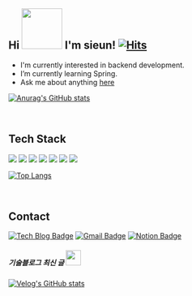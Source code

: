 ## Hi <img src="https://noticon-static.tammolo.com/dgggcrkxq/image/upload/v1586272312/noticon/g2e8rnk6ywfirsfgugvq.gif" width="80"/> I'm sieun!  [![Hits](https://hits.seeyoufarm.com/api/count/incr/badge.svg?url=https%3A%2F%2Fgithub.com%2Fsileeee%2Fhit-counter&count_bg=%23C3C3C3&title_bg=%23555555&icon=&icon_color=%23E7E7E7&title=hits&edge_flat=false)](https://hits.seeyoufarm.com)

- I'm currently interested in backend development. <br/>
- I’m currently learning Spring. <br/>
- Ask me about anything [here](https://github.com/sileeee/sileeee/issues/)
          
[![Anurag's GitHub stats](https://github-readme-stats.vercel.app/api?username=sileeee&show_icons=true&theme=dark )](https://github.com/sileeee/github-readme-stats)


<br/>
         

## Tech Stack
<img src="https://img.shields.io/badge/spring-%236DB33F.svg?style=flat-square&logo=spring&logoColor=white"/> <img src="https://img.shields.io/badge/java-%23ED8B00.svg?style=flat-square&logo=java&logoColor=white"/> <img src="https://img.shields.io/badge/mysql-%2300f.svg?style=flat-square&logo=mysql&logoColor=white"/> <img src="https://img.shields.io/badge/redis-%23DD0031.svg?style=flat-square&logo=redis&logoColor=white"/> <img src="https://img.shields.io/badge/jenkins-%232C5263.svg?style=flat-square&logo=jenkins&logoColor=white"/> <img src="https://img.shields.io/badge/docker-%230db7ed.svg?style=flat-square&logo=docker&logoColor=white"/> <img src="https://img.shields.io/badge/AWS-%23FF9900.svg?style=flat-square&logo=amazon-aws&logoColor=white"/>
          
[![Top Langs](https://github-readme-stats.vercel.app/api/top-langs/?username=sileeee&hide=html,SCSS&layout=compact&exclude_repo=Python-DataScience-study,Python-Crawling_study,Film_Recommendation_System-Hayanjib)](https://github.com/sileeee/github-readme-stats)

<br/>
          
## Contact          
[![Tech Blog Badge](http://img.shields.io/badge/TechBlog-3DDC89?style=flat-square&logo=Iconify&link=https://velog.io/@sileeee/)](https://velog.io/@sileeee/)
[![Gmail Badge](https://img.shields.io/badge/Gmail-D14836?style=flat-square&logo=gmail&logoColor=white)](mailto:tldms201@dgu.ac.kr)
[![Notion Badge](https://img.shields.io/badge/Notion%20-black?style=flat-square&logo=Notion&logoColor=white)](https://juicy-blender-478.notion.site/SILEEEE-LOG-17dcac5a091743e5a0a4ec47b2ec86fe)

##### 기술블로그 최신 글 <img src="https://noticon-static.tammolo.com/dgggcrkxq/image/upload/v1606889875/noticon/c2ggzek1iwfd0yccf62r.gif" width="30"/>
         
[![Velog's GitHub stats](https://velog-readme-stats.vercel.app/api/list?name=sileeee)](https://velog.io/@sileeee)


<!--[![Velog's GitHub stats](https://velog-readme-stats.vercel.app/api?name=sileeee)](https://velog.io/@sileeee) -->
